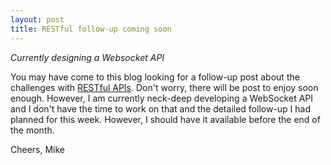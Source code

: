 ```yaml
---
layout: post
title: RESTful follow-up coming soon
---
```

*Currently designing a Websocket API*

You may have come to this blog looking for a follow-up post about the
challenges with [RESTful APIs](/the_lie/). Don't worry, there will be 
post to enjoy soon enough.  However, I am currently neck-deep 
developing a WebSocket API and I don't have the time to work on that
and the detailed follow-up I had planned for this week.  However, I should
have it available before the end of the month.

Cheers, Mike

